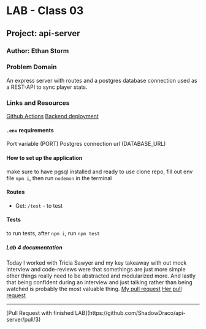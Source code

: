 # LAB - Class 03

## Project: api-server

### Author: Ethan Storm

### Problem Domain

An express server with routes and a postgres database connection used as a REST-API to sync player stats.

### Links and Resources

[Github Actions]()
[Backend deployment]()

#### `.env` requirements

Port variable (PORT)
Postgres connection url (DATABASE_URL)

#### How to set up the application

make sure to have pgsql installed and ready to use
clone repo, fill out env file `npm i`, then run `nodemon` in the terminal

#### Routes

- Get: `/test` - to test

#### Tests

to run tests, after `npm i`, run `npm test`

##### Lab 4 documentation
Today I worked with Tricia Sawyer and my key takeaway with out mock interview and code-reviews were that somethings are just more simple
other things really need to be abstracted and modularized more. And lastly that being confident during an interview and just talking rather than being watched is probably the most valuable thing. 
[My pull request](https://github.com/triciasawyer/api-server/pull/2)
[Her pull request](https://github.com/ShadowDraco/api-server/pull/2)
<hr>
[Pull Request with finished LAB](https://github.com/ShadowDraco/api-server/pull/3)
